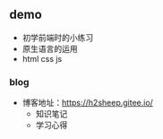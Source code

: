 ## demo

* 初学前端时的小练习
* 原生语言的运用
* html css js

### blog
* 博客地址：https://h2sheep.gitee.io/
  * 知识笔记
  * 学习心得
